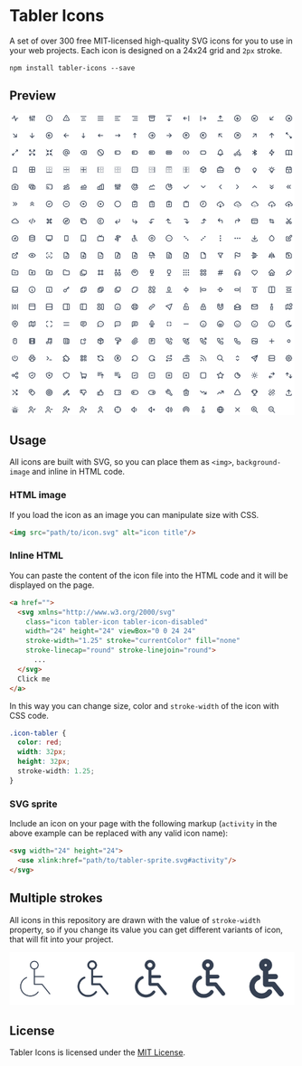 # Tabler Icons

A set of over 300 free MIT-licensed high-quality SVG icons for you to use in your web projects. Each icon is designed on a 24x24 grid and `2px` stroke.

```
npm install tabler-icons --save
```

## Preview

![Tabler icons](icons.svg)


## Usage

All icons are built with SVG, so you can place them as `<img>`, `background-image` and inline in HTML code.

### HTML image

If you load the icon as an image you can manipulate size with CSS.

```html
<img src="path/to/icon.svg" alt="icon title"/>
```

### Inline HTML

You can paste the content of the icon file into the HTML code and it will be displayed on the page. 

```html
<a href="">
  <svg xmlns="http://www.w3.org/2000/svg" 
    class="icon tabler-icon tabler-icon-disabled" 
    width="24" height="24" viewBox="0 0 24 24" 
    stroke-width="1.25" stroke="currentColor" fill="none" 
    stroke-linecap="round" stroke-linejoin="round">
      ...
  </svg>
  Click me
</a>
```

In this way you can change size, color and `stroke-width` of the icon with CSS code.

```css
.icon-tabler {
  color: red;
  width: 32px;
  height: 32px;
  stroke-width: 1.25;
}
```

### SVG sprite

Include an icon on your page with the following markup (`activity` in the above example can be replaced with any valid icon name):

```html
<svg width="24" height="24">
  <use xlink:href="path/to/tabler-sprite.svg#activity"/>
</svg>
```

## Multiple strokes

All icons in this repository are drawn with the value of `stroke-width` property, so if you change its value you can get different variants of icon, that will fit into your project.

![Tabler icons](icons-stroke.svg)

## License

Tabler Icons is licensed under the [MIT License](https://github.com/tabler/tabler-icons/blob/master/LICENSE).

